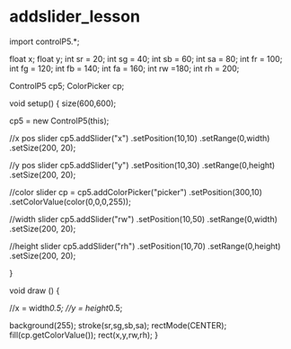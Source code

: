 # addslider_lesson
import controlP5.*;

float x;
float y;
int sr = 20;
int sg = 40;
int sb = 60;
int sa = 80;
int fr = 100;
int fg = 120;
int fb = 140;
int fa = 160;
int rw =180;
int rh = 200;

ControlP5 cp5;
ColorPicker cp;



void setup() {
  size(600,600);
  
  cp5 = new ControlP5(this);
  
  //x pos slider
  cp5.addSlider("x")
  .setPosition(10,10)
  .setRange(0,width)
  .setSize(200, 20);
  
  //y pos slider
  cp5.addSlider("y")
  .setPosition(10,30)
  .setRange(0,height)
  .setSize(200, 20);
  
  //color slider
  cp = cp5.addColorPicker("picker")
  .setPosition(300,10)
  .setColorValue(color(0,0,0,255));
  
  //width slider
   cp5.addSlider("rw")
  .setPosition(10,50)
  .setRange(0,width)
  .setSize(200, 20);
  
  //height slider
  cp5.addSlider("rh")
  .setPosition(10,70)
  .setRange(0,height)
  .setSize(200, 20);
  
}

void draw () {
  
  //x = width*0.5;
  //y = height*0.5;
  
  background(255);
  stroke(sr,sg,sb,sa);
  rectMode(CENTER);
  fill(cp.getColorValue());
  rect(x,y,rw,rh);
}
  
